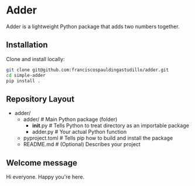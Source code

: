 # Adder

Adder is a lightweight Python package that adds two numbers together.

## Installation

Clone and install locally:
```bash
git clone git@github.com:franciscospauldingastudillo/adder.git
cd simple-adder
pip install .
```

## Repository Layout

- adder/
  - adder/                   # Main Python package (folder)
    - __init__.py            # Tells Python to treat directory as an importable package
    - adder.py               # Your actual Python function
  - pyproject.toml           # Tells pip how to build and install the package
  - README.md                # (Optional) Describes your project

## Welcome message

Hi everyone. Happy you're here.

